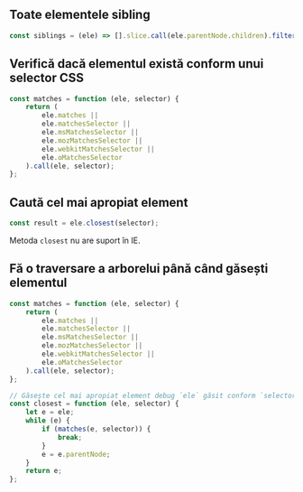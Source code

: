 ## Toate elementele sibling

```javascript
const siblings = (ele) => [].slice.call(ele.parentNode.children).filter((child) => child !== ele);
```

## Verifică dacă elementul există conform unui selector CSS

```javascript
const matches = function (ele, selector) {
    return (
        ele.matches ||
        ele.matchesSelector ||
        ele.msMatchesSelector ||
        ele.mozMatchesSelector ||
        ele.webkitMatchesSelector ||
        ele.oMatchesSelector
    ).call(ele, selector);
};
```

## Caută cel mai apropiat element

```javascript
const result = ele.closest(selector);
```

Metoda `closest` nu are suport în IE.

## Fă o traversare a arborelui până când găsești elementul

```javascript
const matches = function (ele, selector) {
    return (
        ele.matches ||
        ele.matchesSelector ||
        ele.msMatchesSelector ||
        ele.mozMatchesSelector ||
        ele.webkitMatchesSelector ||
        ele.oMatchesSelector
    ).call(ele, selector);
};

// Găsește cel mai apropiat element debug `ele` găsit conform `selector`
const closest = function (ele, selector) {
    let e = ele;
    while (e) {
        if (matches(e, selector)) {
            break;
        }
        e = e.parentNode;
    }
    return e;
};
```
